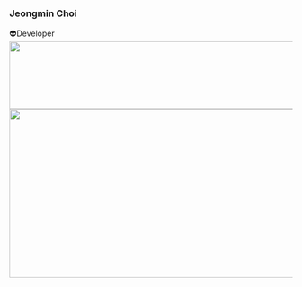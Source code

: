 <div> 
<h3>Jeongmin Choi</h3>
<div>👽Developer</div>



<a href="https://github.com/devxb/gitanimals">
  <img
    src="https://render.gitanimals.org/lines/ioimmini?pet-id=601629384281388763"
    width="600"
    height="120"
  />
</a>
  
<a href="https://www.gitanimals.org/en_US?utm_medium=image&utm_source=ioimmini&utm_content=farm">
<img
  src="https://render.gitanimals.org/farms/ioimmini"
  width="600"
  height="300"
/>
</a>  

</div>

